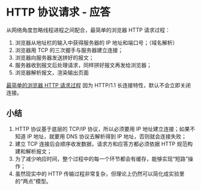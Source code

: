 # HTTP 协议请求 - 应答

从网络角度忽略线程进程之间配合，最简单的浏览器 HTTP 请求过程：

1. 浏览器从地址栏的输入中获得服务器的 IP 地址和端口号；（域名解析）
2. 浏览器用 TCP 的三次握手与服务器建立连接；
3. 浏览器向服务器发送拼好的报文；
4. 服务器收到报文后处理请求，同样拼好报文再发给浏览器；
5. 浏览器解析报文，渲染输出页面

[最简单的浏览器 HTTP 请求过程](../images/浏览器%20HTTP%20请求过程.png)
因为 HTTP/1.1 长连接特性，默认不会立即关闭连接。

## 小结

1. HTTP 协议基于底层的 TCP/IP 协议，所以必须要用 IP 地址建立连接；如果不知道 IP 地址，就要用 DNS 协议去解析得到 IP 地址，否则就会连接失败；
2. 建立 TCP 连接后会顺序收发数据，请求方和应答方都必须依据 HTTP 规范构建和解析报文；
3. 为了减少响应时间，整个过程中的每一个环节都会有缓存，能够实现“短路”操作；
4. 虽然现实中的 HTTP 传输过程非常复杂，但理论上仍然可以简化成实验里的“两点”模型。
